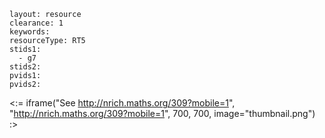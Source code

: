 ````
layout: resource
clearance: 1
keywords:
resourceType: RT5
stids1: 
  - g7
stids2:
pvids1:
pvids2:

````

<:= iframe("See http://nrich.maths.org/309?mobile=1", "http://nrich.maths.org/309?mobile=1", 700, 700, image="thumbnail.png") :>

